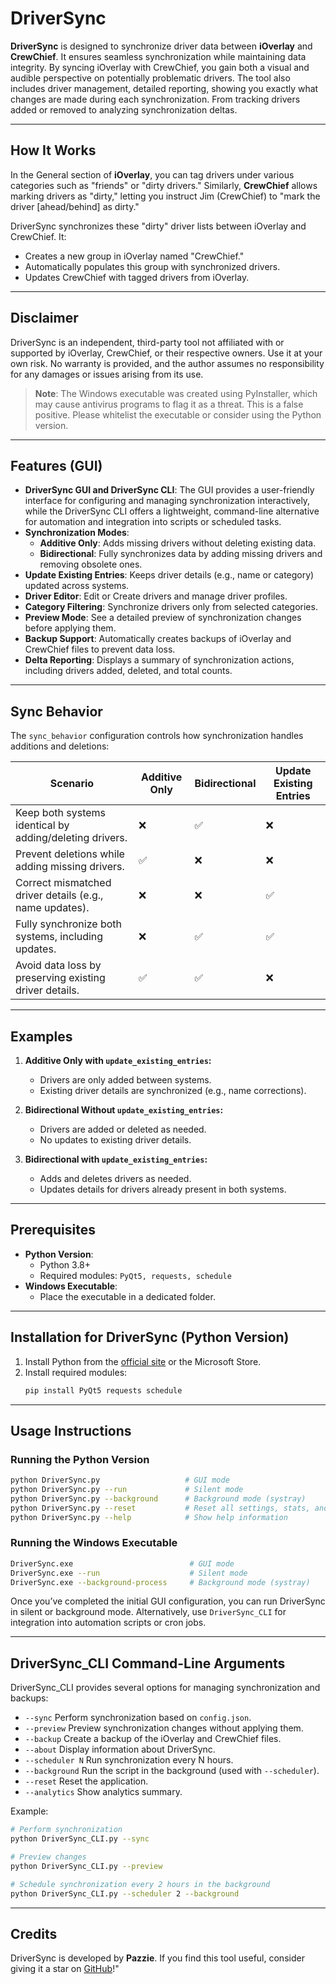 # DriverSync

**DriverSync** is designed to synchronize driver data between **iOverlay** and **CrewChief**. It ensures seamless synchronization while maintaining data integrity. By syncing iOverlay with CrewChief, you gain both a visual and audible perspective on potentially problematic drivers.
The tool also includes driver management, detailed reporting, showing you exactly what changes are made during each synchronization. From tracking drivers added or removed to analyzing synchronization deltas.

---

## **How It Works**

In the General section of **iOverlay**, you can tag drivers under various categories such as "friends" or "dirty drivers." Similarly, **CrewChief** allows marking drivers as "dirty," letting you instruct Jim (CrewChief) to "mark the driver [ahead/behind] as dirty."

DriverSync synchronizes these "dirty" driver lists between iOverlay and CrewChief. It:
- Creates a new group in iOverlay named "CrewChief."
- Automatically populates this group with synchronized drivers.
- Updates CrewChief with tagged drivers from iOverlay.

---

## **Disclaimer**

DriverSync is an independent, third-party tool not affiliated with or supported by iOverlay, CrewChief, or their respective owners. Use it at your own risk. No warranty is provided, and the author assumes no responsibility for any damages or issues arising from its use.

> **Note**: The Windows executable was created using PyInstaller, which may cause antivirus programs to flag it as a threat. This is a false positive. Please whitelist the executable or consider using the Python version.

---
## **Features (GUI)** 
- **DriverSync GUI and DriverSync CLI**: The GUI provides a user-friendly interface for configuring and managing synchronization interactively, while the DriverSync CLI offers a lightweight, command-line alternative for automation and integration into scripts or scheduled tasks.
- **Synchronization Modes**:
  - **Additive Only**: Adds missing drivers without deleting existing data.
  - **Bidirectional**: Fully synchronizes data by adding missing drivers and removing obsolete ones.
- **Update Existing Entries**: Keeps driver details (e.g., name or category) updated across systems.
- **Driver Editor**: Edit or Create drivers and manage driver profiles.
- **Category Filtering**: Synchronize drivers only from selected categories.
- **Preview Mode**: See a detailed preview of synchronization changes before applying them.
- **Backup Support**: Automatically creates backups of iOverlay and CrewChief files to prevent data loss.
- **Delta Reporting**: Displays a summary of synchronization actions, including drivers added, deleted, and total counts.

---

## **Sync Behavior**

The `sync_behavior` configuration controls how synchronization handles additions and deletions:

| **Scenario**                                          | **Additive Only** | **Bidirectional** | **Update Existing Entries** |
|-------------------------------------------------------|--------------------|--------------------|-----------------------------|
| Keep both systems identical by adding/deleting drivers. | ❌                 | ✅                 | ❌                          |
| Prevent deletions while adding missing drivers.        | ✅                 | ❌                 | ❌                          |
| Correct mismatched driver details (e.g., name updates).| ❌                 | ❌                 | ✅                          |
| Fully synchronize both systems, including updates.     | ❌                 | ✅                 | ✅                          |
| Avoid data loss by preserving existing driver details. | ✅                 | ✅                 | ❌                          |

---

## **Examples**
1. **Additive Only with `update_existing_entries`:**
   - Drivers are only added between systems.
   - Existing driver details are synchronized (e.g., name corrections).

2. **Bidirectional Without `update_existing_entries`:**
   - Drivers are added or deleted as needed.
   - No updates to existing driver details.

3. **Bidirectional with `update_existing_entries`:**
   - Adds and deletes drivers as needed.
   - Updates details for drivers already present in both systems.

---

## **Prerequisites**
- **Python Version**:
  - Python 3.8+
  - Required modules: `PyQt5, requests, schedule`
- **Windows Executable**:
  - Place the executable in a dedicated folder.

---

## **Installation for DriverSync (Python Version)**

1. Install Python from the [official site](http://www.python.org/downloads) or the Microsoft Store.
2. Install required modules:
   ```bash
   pip install PyQt5 requests schedule
   ```

---

## **Usage Instructions**

### Running the Python Version
```bash
python DriverSync.py                   # GUI mode
python DriverSync.py --run             # Silent mode
python DriverSync.py --background      # Background mode (systray)
python DriverSync.py --reset           # Reset all settings, stats, and logs
python DriverSync.py --help            # Show help information
```

### Running the Windows Executable
```bash
DriverSync.exe                          # GUI mode
DriverSync.exe --run                    # Silent mode
DriverSync.exe --background-process     # Background mode (systray)
```

Once you’ve completed the initial GUI configuration, you can run DriverSync in silent or background mode. Alternatively, use `DriverSync_CLI` for integration into automation scripts or cron jobs.

---

## **DriverSync_CLI Command-Line Arguments**

DriverSync_CLI provides several options for managing synchronization and backups:
- `--sync`          Perform synchronization based on `config.json`.
- `--preview`       Preview synchronization changes without applying them.
- `--backup`        Create a backup of the iOverlay and CrewChief files.
- `--about`         Display information about DriverSync.
- `--scheduler N`   Run synchronization every N hours.
- `--background`    Run the script in the background (used with `--scheduler`).
- `--reset`         Reset the application.
- `--analytics`     Show analytics summary.

Example:
```bash
# Perform synchronization
python DriverSync_CLI.py --sync

# Preview changes
python DriverSync_CLI.py --preview

# Schedule synchronization every 2 hours in the background
python DriverSync_CLI.py --scheduler 2 --background
```

---

## **Credits**
DriverSync is developed by **Pazzie**. If you find this tool useful, consider giving it a star on [GitHub](https://github.com/cenodude/DriverSync)!"
